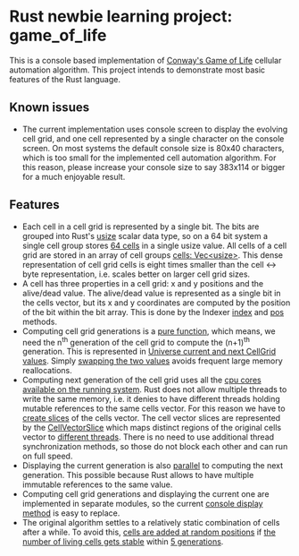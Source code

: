 # Rust newbie learning project: game_of_life
This is a console based implementation of [Conway's Game of Life](https://en.wikipedia.org/wiki/Conway%27s_Game_of_Life) cellular automation algorithm. This project intends to demonstrate most basic features of the Rust language.

## Known issues
- The current implementation uses console screen to display the evolving cell grid, and one cell represented by a single character on the console screen. On most systems the default console size is 80x40 characters, which is too small for the implemented cell automation algorithm. For this reason, please increase your console size to say 383x114 or bigger for a much enjoyable result.
## Features
- Each cell in a cell grid is represented by a single bit. The bits are grouped into Rust's [usize](https://github.com/kazinad/game_of_life/blob/master/src/cellgrid/mod.rs#L12) scalar data type, so on a 64 bit system a single cell group stores [64 cells](https://github.com/kazinad/game_of_life/blob/master/src/cellgrid/indexer.rs#L5) in a single usize value. All cells of a cell grid are stored in an array of cell groups [cells: Vec\<usize>](https://github.com/kazinad/game_of_life/blob/master/src/cellgrid/cellgrid.rs#L7). This dense representation of cell grid cells is eight times smaller than the cell <-> byte representation, i.e. scales better on larger cell grid sizes.
- A cell has three properties in a cell grid: x and y positions and the alive/dead value. The alive/dead value is represented as a single bit in the cells vector, but its x and y coordinates are computed by the position of the bit within the bit array. This is done by the Indexer [index](https://github.com/kazinad/game_of_life/blob/master/src/cellgrid/indexer.rs#L55) and [pos](https://github.com/kazinad/game_of_life/blob/master/src/cellgrid/indexer.rs#L70) methods.
- Computing cell grid generations is a [pure function](https://en.wikipedia.org/wiki/Conway%27s_Game_of_Life#Rules), which means, we need the n<sup>th</sup> generation of the cell grid to compute the (n+1)<sup>th</sup> generation. This is represented in [Universe current and next CellGrid values](https://github.com/kazinad/game_of_life/blob/master/src/universe.rs#L8-L9). Simply [swapping the two values](https://github.com/kazinad/game_of_life/blob/master/src/universe.rs#L51) avoids frequent large memory reallocations.
- Computing next generation of the cell grid uses all the [cpu cores available on the running system](https://github.com/kazinad/game_of_life/blob/master/src/universe.rs#L30). Rust does not allow multiple threads to write the same memory, i.e. it denies to have different threads holding mutable references to the same cells vector. For this reason we have to [create slices](https://github.com/kazinad/game_of_life/blob/master/src/cellgrid/cellgrid_slice.rs#L4) of the cells vector. The cell vector slices are represented by the [CellVectorSlice](https://github.com/kazinad/game_of_life/blob/master/src/cellgrid/cellgrid_slice.rs#L35) which maps distinct regions of the original cells vector to [different threads](https://github.com/kazinad/game_of_life/blob/master/src/universe.rs#L38-L41). There is no need to use additional thread synchronization methods, so those do not block each other and can run on full speed.
- Displaying the current generation is also [parallel](https://github.com/kazinad/game_of_life/blob/master/src/universe.rs#L33-L41) to computing the next generation. This possible because Rust allows to have multiple immutable references to the same value.
- Computing cell grid generations and displaying the current one are implemented in separate modules, so the current [console display method](https://github.com/kazinad/game_of_life/blob/master/src/screen.rs#L8) is easy to replace.
- The original algorithm settles to a relatively static combination of cells after a while. To avoid this, [cells are added at random positions](https://github.com/kazinad/game_of_life/blob/master/src/universe.rs#L58) if [the number of living cells gets stable](https://github.com/kazinad/game_of_life/blob/master/src/universe.rs#L67-L78) within [5 generations](https://github.com/kazinad/game_of_life/blob/master/src/universe.rs#L5).
